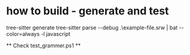 # how to build - generate and test

tree-sitter generate
tree-sitter parse --debug .\example-file.srw | bat --color=always -l javascript

** Check test_grammer.ps1 **
